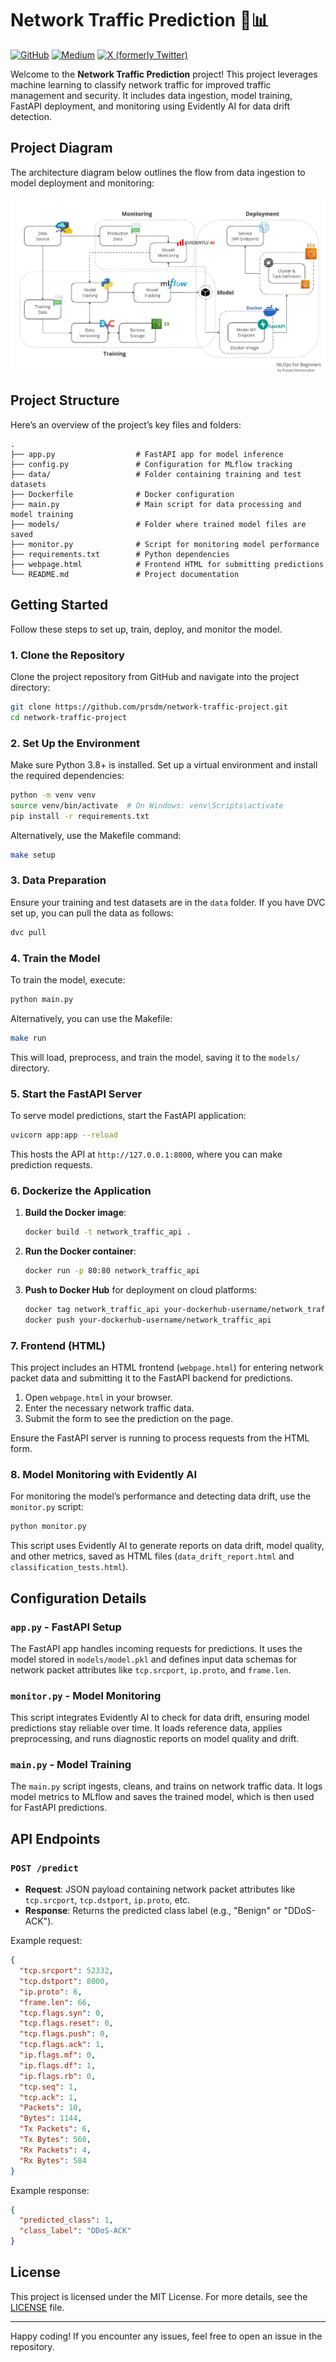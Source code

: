 # Network Traffic Prediction 📶📊
[![GitHub](https://img.shields.io/badge/GitHub-code-blue?style=flat&logo=github&logoColor=white&color=red)](https://github.com/prsdm/network-traffic-prediction) [![Medium](https://img.shields.io/badge/Medium-view_article-green?style=flat&logo=medium&logoColor=white&color=green)](https://medium.com/@yourusername/network-traffic-prediction-for-beginners) [![X (formerly Twitter)](https://img.shields.io/badge/X-@okeyamy-1DA1F2?style=flat&logo=twitter&logoColor=white&color=blue)](https://x.com/okeyamy)

Welcome to the **Network Traffic Prediction** project! This project leverages machine learning to classify network traffic for improved traffic management and security. It includes data ingestion, model training, FastAPI deployment, and monitoring using Evidently AI for data drift detection.

## Project Diagram
The architecture diagram below outlines the flow from data ingestion to model deployment and monitoring:

![Architecture Diagram](mlops.jpg)

## Project Structure
Here’s an overview of the project’s key files and folders:
```plaintext
.
├── app.py                  # FastAPI app for model inference
├── config.py               # Configuration for MLflow tracking
├── data/                   # Folder containing training and test datasets
├── Dockerfile              # Docker configuration
├── main.py                 # Main script for data processing and model training
├── models/                 # Folder where trained model files are saved
├── monitor.py              # Script for monitoring model performance
├── requirements.txt        # Python dependencies
├── webpage.html            # Frontend HTML for submitting predictions
└── README.md               # Project documentation
```

## Getting Started
Follow these steps to set up, train, deploy, and monitor the model.

### 1. Clone the Repository
Clone the project repository from GitHub and navigate into the project directory:
```bash
git clone https://github.com/prsdm/network-traffic-project.git
cd network-traffic-project
```

### 2. Set Up the Environment
Make sure Python 3.8+ is installed. Set up a virtual environment and install the required dependencies:
```bash
python -m venv venv
source venv/bin/activate  # On Windows: venv\Scripts\activate
pip install -r requirements.txt
```
Alternatively, use the Makefile command:
```bash
make setup
```

### 3. Data Preparation
Ensure your training and test datasets are in the `data` folder. If you have DVC set up, you can pull the data as follows:
```bash
dvc pull
```

### 4. Train the Model
To train the model, execute:
```bash
python main.py
```
Alternatively, you can use the Makefile:
```bash
make run
```
This will load, preprocess, and train the model, saving it to the `models/` directory.

### 5. Start the FastAPI Server
To serve model predictions, start the FastAPI application:
```bash
uvicorn app:app --reload
```
This hosts the API at `http://127.0.0.1:8000`, where you can make prediction requests.

### 6. Dockerize the Application
1. **Build the Docker image**:
   ```bash
   docker build -t network_traffic_api .
   ```
2. **Run the Docker container**:
   ```bash
   docker run -p 80:80 network_traffic_api
   ```
3. **Push to Docker Hub** for deployment on cloud platforms:
   ```bash
   docker tag network_traffic_api your-dockerhub-username/network_traffic_api
   docker push your-dockerhub-username/network_traffic_api
   ```

### 7. Frontend (HTML)
This project includes an HTML frontend (`webpage.html`) for entering network packet data and submitting it to the FastAPI backend for predictions.

1. Open `webpage.html` in your browser.
2. Enter the necessary network traffic data.
3. Submit the form to see the prediction on the page.

Ensure the FastAPI server is running to process requests from the HTML form.

### 8. Model Monitoring with Evidently AI
For monitoring the model’s performance and detecting data drift, use the `monitor.py` script:
```bash
python monitor.py
```
This script uses Evidently AI to generate reports on data drift, model quality, and other metrics, saved as HTML files (`data_drift_report.html` and `classification_tests.html`).

## Configuration Details
### `app.py` - FastAPI Setup
The FastAPI app handles incoming requests for predictions. It uses the model stored in `models/model.pkl` and defines input data schemas for network packet attributes like `tcp.srcport`, `ip.proto`, and `frame.len`.

### `monitor.py` - Model Monitoring
This script integrates Evidently AI to check for data drift, ensuring model predictions stay reliable over time. It loads reference data, applies preprocessing, and runs diagnostic reports on model quality and drift.

### `main.py` - Model Training
The `main.py` script ingests, cleans, and trains on network traffic data. It logs model metrics to MLflow and saves the trained model, which is then used for FastAPI predictions.

## API Endpoints
### `POST /predict`
- **Request**: JSON payload containing network packet attributes like `tcp.srcport`, `tcp.dstport`, `ip.proto`, etc.
- **Response**: Returns the predicted class label (e.g., "Benign" or "DDoS-ACK").

Example request:
```json
{
  "tcp.srcport": 52332,
  "tcp.dstport": 8000,
  "ip.proto": 6,
  "frame.len": 66,
  "tcp.flags.syn": 0,
  "tcp.flags.reset": 0,
  "tcp.flags.push": 0,
  "tcp.flags.ack": 1,
  "ip.flags.mf": 0,
  "ip.flags.df": 1,
  "ip.flags.rb": 0,
  "tcp.seq": 1,
  "tcp.ack": 1,
  "Packets": 10,
  "Bytes": 1144,
  "Tx Packets": 6,
  "Tx Bytes": 560,
  "Rx Packets": 4,
  "Rx Bytes": 584
}
```

Example response:
```json
{
  "predicted_class": 1,
  "class_label": "DDoS-ACK"
}
```

## License
This project is licensed under the MIT License. For more details, see the [LICENSE](LICENSE) file.

---

Happy coding! If you encounter any issues, feel free to open an issue in the repository.